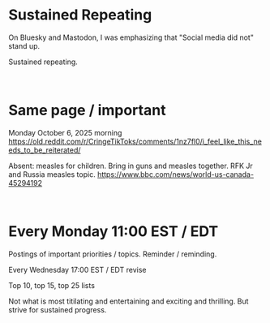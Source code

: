 # Sustained Repeating

On Bluesky and Mastodon, I was emphasizing that "Social media did not" stand up.

Sustained repeating.

&nbsp;

# Same page / important

Monday October 6, 2025 morning    
https://old.reddit.com/r/CringeTikToks/comments/1nz7fl0/i_feel_like_this_needs_to_be_reiterated/

Absent: measles for children. Bring in guns and measles together. RFK Jr and Russia measles topic. https://www.bbc.com/news/world-us-canada-45294192


&nbsp;

# Every Monday 11:00 EST / EDT 

Postings of important priorities / topics. Reminder / reminding.

Every Wednesday 17:00 EST / EDT revise

Top 10, top 15, top 25 lists

Not what is most titilating and entertaining and exciting and thrilling. But strive for sustained progress.

